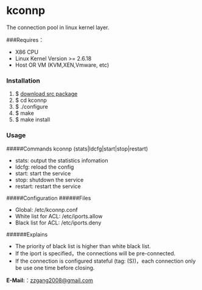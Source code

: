 kconnp
======

The connection pool in linux kernel layer.

###Requires：
 * X86 CPU
 * Linux Kernel Version >= 2.6.18
 * Host OR VM (KVM,XEN,Vmware, etc)

### Installation
1. $ [download src package](https://github.com/zzgang/kconnp/releases)
1. $ cd kconnp
1. $ ./configure
1. $ make 
1. $ make install

### Usage
#####Commands
kconnp (stats|ldcfg|start|stop|restart)
* stats: output the statistics infomation
* ldcfg: reload the config
* start: start the service
* stop: shutdown the service
* restart: restart the service

#####Configuration 
######Files
* Global: /etc/kconnp.conf
* White list for ACL: /etc/iports.allow
* Black list for ACL: /etc/iports.deny

######Explains
* The priority of black list is higher than white black list.
* If the iport is specified，the connections will be pre-connected.
* If the connection is configured stateful (tag: (S))，each connection only be use one time before closing. 


**E-Mail:**：zzgang2008@gmail.com
